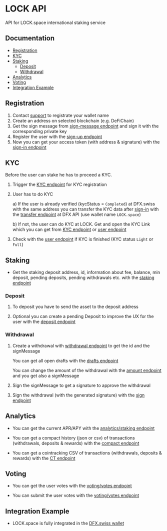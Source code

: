 # LOCK API

API for LOCK.space international staking service

## Documentation

- [Registration](#registration)
- [KYC](#kyc)
- [Staking](#staking)
  - [Deposit](#deposit)
  - [Withdrawal](#withdrawal)
- [Analytics](#analytics)
- [Voting](#voting)
- [Integration Example](#integration-example)

## Registration

1. Contact [support](mailto:support@lock.space) to registrate your wallet name
2. Create an address on selected blockchain (e.g. DeFiChain)
3. Get the sign message from [sign-message endpoint](https://api.lock.space/swagger/#/Authentication/AuthController_getSignMessage) and sign it with the corresponding private key
4. Register the user with the [sign-up endpoint](https://api.lock.space/swagger/#/Authentication/AuthController_signUp)
5. Now you can get your access token (with address & signature) with the [sign-in endpoint](https://api.lock.space/swagger/#/Authentication/AuthController_signIn)

## KYC

Before the user can stake he has to proceed a KYC.

1.  Trigger the [KYC endpoint](https://api.lock.space/swagger/#/KYC/KycController_startKyc) for KYC registration

2.  User has to do KYC

    a) If the user is already verified (kycStatus = `Completed`) at DFX.swiss with the same address you can transfer the KYC data after [sign-in](https://api.dfx.swiss/swagger/#/auth/AuthController_signIn) with the [transfer endpoint](https://api.dfx.swiss/swagger/#/kyc/KycController_transferKycData) at DFX API (use wallet name `LOCK.space`)

    b) If not, the user can do KYC at LOCK. Get and open the KYC Link which you can get from [KYC endpoint](https://api.lock.space/swagger/#/KYC/KycController_startKyc) or [user endpoint](https://api.lock.space/swagger/#/User/UserController_getUser)

3.  Check with the [user endpoint](https://api.lock.space/swagger/#/User/UserController_getUser) if KYC is finished (KYC status `Light` or `Full`)

## Staking

- Get the staking deposit address, id, information about fee, balance, min deposit, pending deposits, pending withdrawals etc. with the [staking endpoint](https://api.lock.space/swagger/#/Staking/StakingController_getStaking)

### Deposit

1. To deposit you have to send the asset to the deposit address

2. Optional you can create a pending Deposit to improve the UX for the user with the [deposit endpoint](https://api.lock.space/swagger/#/Deposit/DepositController_createDeposit)

### Withdrawal

1. Create a withdrawal with [withdrawal endpoint](https://api.lock.space/swagger/#/Withdrawal/StakingWithdrawalController_createWithdrawalDraft) to get the id and the signMessage

   You can get all open drafts with the [drafts endpoint](https://api.lock.space/swagger/#/Withdrawal/StakingWithdrawalController_getDraftWithdrawals)

   You can change the amount of the withdrawal with the [amount endpoint](https://api.lock.space/swagger/#/Withdrawal/StakingWithdrawalController_changeAmount) and you get also a signMessage

2. Sign the signMessage to get a signature to approve the withdrawal

3. Sign the withdrawal (with the generated signature) with the [sign endpoint](https://api.lock.space/swagger/#/Withdrawal/StakingWithdrawalController_signWithdrawal)

## Analytics

- You can get the current APR/APY with the [analytics/staking endpoint](https://api.lock.space/swagger/#/Analytics/StakingAnalyticsController_getStakingAnalytics)

- You can get a compact history (json or csv) of transactions (withdrawals, deposits & rewards) with the [compact endpoint](https://api.lock.space/swagger/#/Analytics/HistoryController_getCsvCompact)

- You can get a cointracking CSV of transactions (withdrawals, deposits & rewards) with the [CT endpoint](https://api.lock.space/swagger/#/Analytics/HistoryController_getCsvCT)

## Voting

- You can get the user votes with the [voting/votes endpoint](https://api.lock.space/swagger/#/Voting/VotingController_getVotes)

- You can submit the user votes with the [voting/votes endpoint](https://api.lock.space/swagger/#/Voting/VotingController_updateVotes)

## Integration Example

- LOCK.space is fully integrated in the [DFX.swiss wallet](https://github.com/DFXswiss/wallet)
